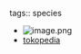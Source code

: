 tags:: species

- ![image.png](https://peach-geographical-bat-397.mypinata.cloud/ipfs/QmZUXU7C73dpmu99Ur3oDS5QjjvW47Qj13QpAyUV2KDkZL)
- [tokopedia](https://www.tokopedia.com/contohtanaman/palem-bismark-silver-bismarckia-nobilis?extParam=ivf%3Dfalse%26src%3Dsearch)